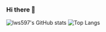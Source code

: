 ### Hi there 👋

![lws597's GitHub stats](https://github-readme-stats.vercel.app/api?username=lws597&show_icons=true&theme=dracula)
![Top Langs](https://github-readme-stats.vercel.app/api/top-langs/?username=lws597&layout=compact&theme=dracula&hide=vim%20script)

<!--
**lws597/lws597** is a ✨ _special_ ✨ repository because its `README.md` (this file) appears on your GitHub profile.

Here are some ideas to get you started:

- 🔭 I’m currently working on ...
- 🌱 I’m currently learning ...
- 👯 I’m looking to collaborate on ...
- 🤔 I’m looking for help with ...
- 💬 Ask me about ...
- 📫 How to reach me: ...
- 😄 Pronouns: ...
- ⚡ Fun fact: ...
-->
